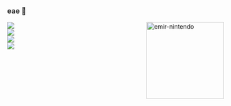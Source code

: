 ### eae 💊

<div>
  <img align = "right" alt = "emir-nintendo" height = "180" width = "180" src = "https://media2.giphy.com/media/G7xrnAEHd4qHZC8nRK/giphy.gif?cid=790b7611d55de8950122e14aeb8ca8b16b55d4ba2b35fb4e&rid=giphy.gif&ct=g">
</div>

<div>
   <a href = "https://www.linkedin.com/in/emirbrazd2/" target = "_blank"><img src = "https://img.shields.io/badge/LinkedIn-0077B5?style=for-the-badge&logo=linkedin&logoColor=black">
</div>
<div>
  <a href = "https://www.instagram.com/emirb.png/" target = "_blank"><img src = "https://img.shields.io/badge/Instagram-E4405F?style=for-the-badge&logo=instagram&logoColor=black">
</div>
<div>
  <a href = "https://twitter.com/emirbrdz" target = "_blank"><img src = "https://img.shields.io/badge/Twitter-1DA1F2?style=for-the-badge&logo=twitter&logoColor=black">
</div>
  <div>
    <a href = "https://www.facebook.com/emirbrzd2" target = "_blank"><img src = "https://img.shields.io/badge/Facebook-1877F2?style=for-the-badge&logo=facebook&logoColor=black">
    </div>
